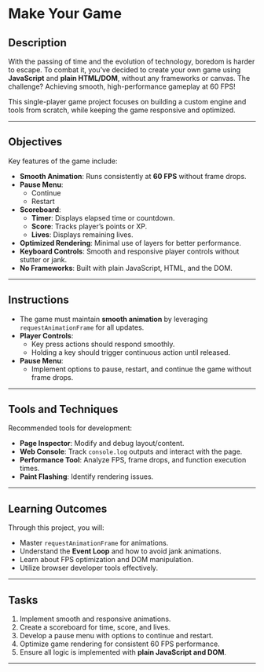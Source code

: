# Make Your Game

## Description
With the passing of time and the evolution of technology, boredom is harder to escape. To combat it, you’ve decided to create your own game using **JavaScript** and **plain HTML/DOM**, without any frameworks or canvas. The challenge? Achieving smooth, high-performance gameplay at 60 FPS!

This single-player game project focuses on building a custom engine and tools from scratch, while keeping the game responsive and optimized.

---

## Objectives
Key features of the game include:
- **Smooth Animation**: Runs consistently at **60 FPS** without frame drops.
- **Pause Menu**:
  - Continue
  - Restart
- **Scoreboard**:
  - **Timer**: Displays elapsed time or countdown.
  - **Score**: Tracks player’s points or XP.
  - **Lives**: Displays remaining lives.
- **Optimized Rendering**: Minimal use of layers for better performance.
- **Keyboard Controls**: Smooth and responsive player controls without stutter or jank.
- **No Frameworks**: Built with plain JavaScript, HTML, and the DOM.

---

## Instructions
- The game must maintain **smooth animation** by leveraging `requestAnimationFrame` for all updates.
- **Player Controls**:
  - Key press actions should respond smoothly.
  - Holding a key should trigger continuous action until released.
- **Pause Menu**:
  - Implement options to pause, restart, and continue the game without frame drops.

---



## Tools and Techniques
Recommended tools for development:
- **Page Inspector**: Modify and debug layout/content.
- **Web Console**: Track `console.log` outputs and interact with the page.
- **Performance Tool**: Analyze FPS, frame drops, and function execution times.
- **Paint Flashing**: Identify rendering issues.

---

## Learning Outcomes
Through this project, you will:
- Master `requestAnimationFrame` for animations.
- Understand the **Event Loop** and how to avoid jank animations.
- Learn about FPS optimization and DOM manipulation.
- Utilize browser developer tools effectively.

---

## Tasks
1. Implement smooth and responsive animations.
2. Create a scoreboard for time, score, and lives.
3. Develop a pause menu with options to continue and restart.
4. Optimize game rendering for consistent 60 FPS performance.
5. Ensure all logic is implemented with **plain JavaScript and DOM**.

---

